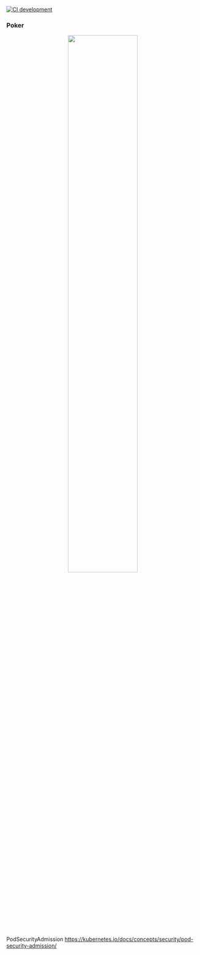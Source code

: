 [![CI development](https://img.shields.io/github/workflow/status/seanmcguigan/poket-app/CI%20development?color=%2333CAFF&event=push&label=CI%20Development&logo=GitHub&style=plastic)](https://github.com/seanmcguigan/poker-app/actions/workflows/development-cd.yaml)

### Poker

<p align="center">
<img src="https://user-images.githubusercontent.com/5500767/170522026-e8c21e46-0ead-461c-845a-553539a89713.png" width=60% height=60% />
</p>

PodSecurityAdmission
https://kubernetes.io/docs/concepts/security/pod-security-admission/
